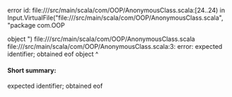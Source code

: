 error id: file://<WORKSPACE>/src/main/scala/com/OOP/AnonymousClass.scala:[24..24) in Input.VirtualFile("file://<WORKSPACE>/src/main/scala/com/OOP/AnonymousClass.scala", "package com.OOP

object ")
file://<WORKSPACE>/src/main/scala/com/OOP/AnonymousClass.scala
file://<WORKSPACE>/src/main/scala/com/OOP/AnonymousClass.scala:3: error: expected identifier; obtained eof
object 
       ^
#### Short summary: 

expected identifier; obtained eof